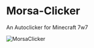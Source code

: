 # Morsa-Clicker
An Autoclicker for Minecraft 7w7


![MorsaClicker](https://user-images.githubusercontent.com/91034646/155602771-cd3177ff-ee73-4cc3-9883-fb87f777bdae.png)
